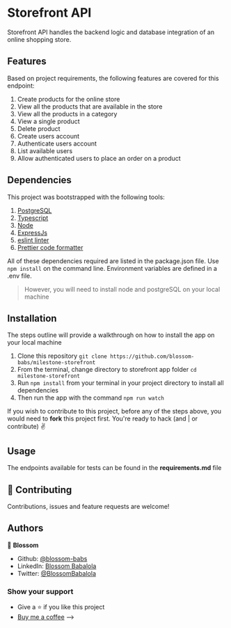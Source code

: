 # Storefront API
Storefront API handles the backend logic and database integration of an online shopping store.

## Features
Based on project requirements, the following features are covered for this endpoint:

1. Create products for the online store
2. View all the products that are available in the store
3. View all the products in a category
4. View a single product
5. Delete product
6. Create users account
7. Authenticate users account
8. List available users
9. Allow authenticated users to place an order on a product

## Dependencies
This project was bootstrapped with the following tools:

1. [PostgreSQL](https://www.postgresql.org/)
2. [Typescript](https://www.typescriptlang.org/)
3. [Node](https://nodejs.org/en/)
4. [ExpressJs](https://expressjs.com/)
5. [eslint linter](https://eslint.org/)
6. [Prettier code formatter](https://prettier.io/)

All of these dependencies required are listed in the package.json file. Use `npm install` on the command line.
Environment variables are defined in a .env file. 

> However, you will need to install node and postgreSQL on your local machine

## Installation
The steps outline will provide a walkthrough on how to install the app on your local machine

1. Clone this repository `git clone https://github.com/blossom-babs/milestone-storefront`
2. From the terminal, change directory to storefront app folder `cd milestone-storefront`
3. Run `npm install` from your terminal in your project directory to install all dependencies 
4. Then run the app with the command `npm run watch`

If you wish to contribute to this project, before any of the steps above, you would need to __fork__ this project first.
You're ready to hack (and | or contribute) ✌️

## Usage
The endpoints available for tests can be found in the **requirements.md** file

## 🤝 Contributing
Contributions, issues and feature requests are welcome!

## Authors
🌸 __Blossom__
- Github: [@blossom-babs](https://github.com/blossom-babs/)
- LinkedIn: [Blossom Babalola](https://www.linkedin.com/in/blossom-babalola/)
- Twitter: [@BlossomBabalola](https://twitter.com/BlossomBabalola)

### Show your support
- Give a ⭐ if you like this project
- [Buy me a coffee](https://www.buymeacoffee.com/blossombabs) -->